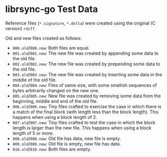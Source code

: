 # librsync-go Test Data

Reference files (`*.signature`, `*.delta`) were created using the original (C
version) `rdiff`.

Old and new files created as follows:

* `000.old`/`000.new`: Both files are equal.
* `001.old`/`001.new`: The new file was created by appending some data to the
  old file.
* `002.old`/`002.new`: The new file was created by prepending some data to the
  old file.
* `003.old`/`003.new`: The new file was created by inserting some data in the
  middle of the old file.
* `004.old`/`004.new`: Files of same size, with some smallish sequences of bytes
  arbitrarily changed on the new one.
* `005.old`/`005.new`: New file was created by removing some data from the
  beginning, middle and end of the old file.
* `006.old`/`006.new`: Tiny files crafted to exercise the case in which there
  is a match of the final block (with length less than the block length). This
  happens when using a block length of 2.
* `007.old`/`007.new`: Tiny files crafted to test the case in which the block
  length is larger than the new file. This happens when using a block length of
  5 or more.
* `008.old`/`008.new`: Old file has data, new file is empty.
* `009.old`/`009.new`: Old file is empty, new file has data.
* `010.old`/`010.new`: Both files are empty.
